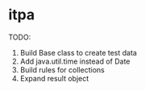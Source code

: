 # itpa


TODO:

1. Build Base class to create test data
2. Add java.util.time instead of Date
3. Build rules for collections
4. Expand result object
